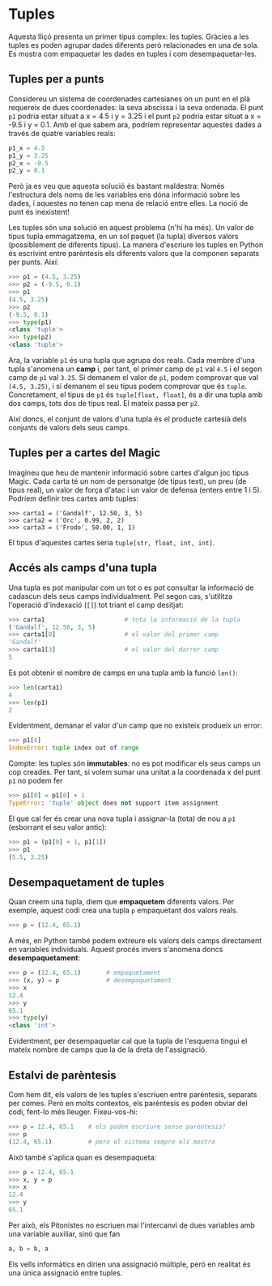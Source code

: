 
# Tuples

Aquesta lliçó presenta un primer tipus complex: les tuples. Gràcies a les tuples es poden agrupar dades diferents però relacionades en una de sola. Es mostra com empaquetar les dades en tuples i com desempaquetar-les.


## Tuples per a punts

Considereu un sistema de coordenades cartesianes on un punt en el plà requereix de dues coordenades: la seva abscissa i la seva ordenada. El punt `p1` podria estar situat a x = 4.5 i y = 3.25 i el punt `p2` podria estar situat a x = -9.5 i y = 0.1. Amb el que sabem ara, podríem representar aquestes dades a través de quatre variables reals:

```python
p1_x = 4.5
p1_y = 3.25
p2_x = -9.5
p2_y = 0.1
```

Però ja es veu que aquesta solució és bastant maldestra: Només l'estructura dels noms de les variables ens dóna informació sobre les dades, i aquestes no tenen cap mena de relació entre elles. La noció de punt és inexistent!

Les tuples són una solució en aquest problema (n'hi ha més). Un valor de tipus tupla emmagatzema, en un sol paquet (la tupla) diversos valors (possiblement de diferents tipus). La manera d'escriure les tuples en Python és escrivint entre parèntesis els diferents valors que la componen separats per punts. Així:

```python
>>> p1 = (4.5, 3.25)
>>> p2 = (-9.5, 0.1)
>>> p1
(4.5, 3.25)
>>> p2
(-9.5, 0.1)
>>> type(p1)
<class 'tuple'>
>>> type(p2)
<class 'tuple'>
```

Ara, la variable `p1` és una tupla que agrupa dos reals. Cada membre d'una tupla s'anomena un **camp** i, per tant, el primer camp de `p1` val `4.5` i el segon camp de `p1` val `3.25`. Si demanem el valor de `p1`, podem comprovar que val `(4.5, 3.25)`, i si demanem el seu tipus podem comprovar que és `tuple`. Concretament, el tipus de `p1` és `tuple[float, float]`, és a dir una tupla amb dos camps, tots dos de tipus real. El mateix passa per `p2`.

Així doncs, el conjunt de valors d'una tupla és el producte cartesià dels conjunts de valors dels seus camps.



## Tuples per a cartes del Magic

Imagineu que heu de mantenir informació sobre cartes d'algun joc tipus Magic. Cada carta té un nom de personatge (de tipus text), un preu (de tipus real), un valor de força d'atac i un valor de defensa (enters entre 1 i 5). Podríem definir tres cartes amb tuples:

```
>>> carta1 = ('Gandalf', 12.50, 3, 5)
>>> carta2 = ('Orc', 0.99, 2, 2)
>>> carta3 = ('Frodo', 50.00, 1, 1)
```

El tipus d'aquestes cartes seria `tuple[str, float, int, int]`.


## Accés als camps d'una tupla

Una tupla es pot manipular com un tot o es pot consultar la informació de cadascun dels seus camps individualment. Pel segon cas, s'utilitza l'operació d'indexació (`[]`) tot triant el camp desitjat:

```python
>>> carta1                      # tota la informació de la tupla
('Gandalf', 12.50, 3, 5)
>>> carta1[0]                   # el valor del primer camp
'Gandalf'
>>> carta1[3]                   # el valor del darrer camp
5
```

Es pot obtenir el nombre de camps en una tupla amb la funció `len()`:

```python
>>> len(carta1)
4
>>> len(p1)
2
```

Evidentment, demanar el valor d'un camp que no existeix produeix un error:

```python
>>> p1[4]
IndexError: tuple index out of range
```

Compte: les tuples són **immutables**: no es pot modificar els seus camps un cop creades. Per tant, si volem sumar una unitat a la coordenada x del punt `p1` no podem fer

```python
>>> p1[0] = p1[0] + 1
TypeError: 'tuple' object does not support item assignment
```

El que cal fer és crear una nova tupla i assignar-la (tota) de nou a `p1` (esborrant el seu valor antic):

```python
>>> p1 = (p1[0] + 1, p1[1])
>>> p1
(5.5, 3.25)
```

## Desempaquetament de tuples

Quan creem una tupla, diem que **empaquetem** diferents valors. Per exemple, aquest codi crea una tupla `p` empaquetant dos valors reals.

```python
>>> p = (12.4, 65.1)
```

A més, en Python també podem extreure els valors dels camps directament en variables individuals. Aquest procés invers s'anomena doncs **desempaquetament**:

```python
>>> p = (12.4, 65.1)       # empaquetament
>>> (x, y) = p             # desempaquetament
>>> x
12.4
>>> y
65.1
>>> type(y)
<class 'int'>
```

Evidentment, per desempaquetar cal que la tupla de l'esquerra tingui el mateix nombre de camps que la de la dreta de l'assignació.


## Estalvi de parèntesis

Com hem dit, els valors de les tuples s'escriuen entre parèntesis, separats per comes. Però en molts contextos, els parèntesis es poden obviar del codi, fent-lo més lleuger. Fixeu-vos-hi:

```python
>>> p = 12.4, 65.1    # els podem escriure sense parèntesis!
>>> p
(12.4, 65.1)          # però el sistema sempre els mostra
```

Això també s'aplica quan es desempaqueta:

```python
>>> p = 12.4, 65.1
>>> x, y = p
>>> x
12.4
>>> y
65.1
```

Per això, els Pitonistes no escriuen mai l'intercanvi de dues variables amb una variable auxiliar, sinó que fan

```python
a, b = b, a
```

Els vells informàtics en dirien una assignació múltiple, però en realitat és una única assignació entre tuples.


<Autors autors="jpetit"/> 

